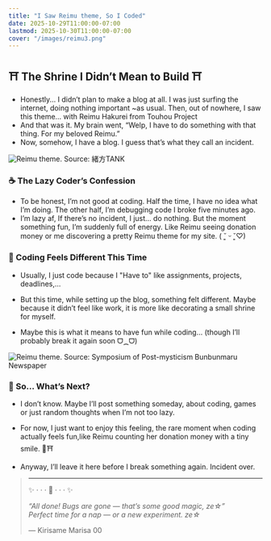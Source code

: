 ```yaml
---
title: "I Saw Reimu theme, So I Coded"
date: 2025-10-29T11:00:00-07:00
lastmod: 2025-10-30T11:00:00-07:00
cover: "/images/reimu3.png"
---
```


## ⛩️ The Shrine I Didn’t Mean to Build ⛩️

- Honestly... I didn’t plan to make a blog at all. I was just surfing the internet, doing nothing important ~as usual. Then, out of nowhere, I saw this theme… with Reimu Hakurei from Touhou Project
- And that was it. My brain went, “Welp, I have to do something with that thing. For my beloved Reimu.”
- Now, somehow, I have a blog. I guess that’s what they call an incident.

![Reimu theme.](/images/reimu3.png)
Source: 緒方TANK
### ☕ The Lazy Coder’s Confession

- To be honest, I’m not good at coding. Half the time, I have no idea what I’m doing. The other half, I’m debugging code I broke five minutes ago.  
- I’m lazy af, If there’s no incident, I just… do nothing. But the moment something fun, I’m suddenly full of energy. Like Reimu seeing donation money or me discovering a pretty Reimu theme for my site. ( ˘͈ ᵕ ˘͈♡)  


### 🌸 Coding Feels Different This Time

- Usually, I just code because I "Have to" like assignments, projects, deadlines,...

- But this time, while setting up the blog, something felt different. Maybe because it didn’t feel like work, it is more like decorating a small shrine for myself.  
 
- Maybe this is what it means to have fun while coding… 
(though I’ll probably break it again soon ᗜ⁔ᗜ)


![Reimu theme.](/images/reimu5.png)
Source: Symposium of Post-mysticism Bunbunmaru Newspaper


### 💭 So... What’s Next?


- I don’t know. Maybe I’ll post something someday, about coding, games or just random thoughts when I’m not too lazy.  

- For now, I just want to enjoy this feeling, the rare moment when coding actually feels fun,like Reimu counting her donation money with a tiny smile. 💸⛩️

- Anyway, I’ll leave it here before I break something again. Incident over. 
> ---
> ✨ · · · 🧹 · · · ✨ 
> 
> *“All done! Bugs are gone — that’s some good magic, ze☆”*  
> *Perfect time for a nap — or a new experiment. ze☆*  
>  
> — Kirisame Marisa 00
> 

